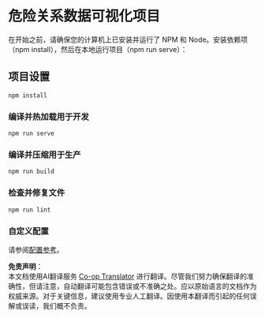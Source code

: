 <!--
CO_OP_TRANSLATOR_METADATA:
{
  "original_hash": "5c51a54dd89075a7a362890117b7ed9e",
  "translation_date": "2025-08-24T13:35:59+00:00",
  "source_file": "3-Data-Visualization/13-meaningful-visualizations/solution/README.md",
  "language_code": "zh"
}
-->
# 危险关系数据可视化项目

在开始之前，请确保您的计算机上已安装并运行了 NPM 和 Node。安装依赖项（npm install），然后在本地运行项目（npm run serve）：

## 项目设置
```
npm install
```

### 编译并热加载用于开发
```
npm run serve
```

### 编译并压缩用于生产
```
npm run build
```

### 检查并修复文件
```
npm run lint
```

### 自定义配置
请参阅[配置参考](https://cli.vuejs.org/config/)。

**免责声明**：  
本文档使用AI翻译服务 [Co-op Translator](https://github.com/Azure/co-op-translator) 进行翻译。尽管我们努力确保翻译的准确性，但请注意，自动翻译可能包含错误或不准确之处。应以原始语言的文档作为权威来源。对于关键信息，建议使用专业人工翻译。因使用本翻译而引起的任何误解或误读，我们概不负责。